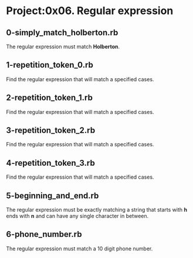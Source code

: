 # Project:0x06. Regular expression

## 0-simply_match_holberton.rb

The regular expression must match **Holberton**.

## 1-repetition_token_0.rb

Find the regular expression that will match a specified cases.

## 2-repetition_token_1.rb

Find the regular expression that will match a specified cases.

## 3-repetition_token_2.rb

Find the regular expression that will match a specified cases.

## 4-repetition_token_3.rb

Find the regular expression that will match a specified cases.

## 5-beginning_and_end.rb

The regular expression must be exactly matching a string that starts with **h** ends with **n** and can have any single character in between.

## 6-phone_number.rb

The regular expression must match a 10 digit phone number.